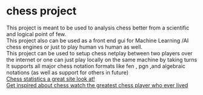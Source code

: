 # chess project
This project is meant to be used to analysis chess better from a scientific and logical point of few. <br>
This project also can be used as a front end gui for Machine Learning /AI chess engines or just to play human vs human as well.
<br>
This project can be used to setup chess netplay between two players over the internet or one can just play locally on the same machine by taking turns
<br>
It supports all major chess notation formats like fen , pgn ,and algebraic notations (as well as support for others in future)
<br>
<a href="https://wismuth.com/chess/statistics-games.html">Chess statistics a great site look at! </a>
<br>
<a href="https://www.imdb.com/video/vi1655243033?playlistId=tt0379296">Get inspired about chess watch the greatest chess player who ever lived</a>
